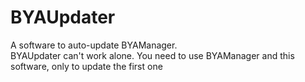 # BYAUpdater
A software to auto-update BYAManager. <br>
BYAUpdater can't work alone. You need to use BYAManager and this software, only to update the first one
